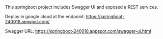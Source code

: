 This springboot project includes Swagger UI and exposed a REST services. 

Deploy in google cloud at the endpoint: https://springboot-240018.appspot.com/

Swagger URL:
https://springboot-240018.appspot.com/swagger-ui.html
